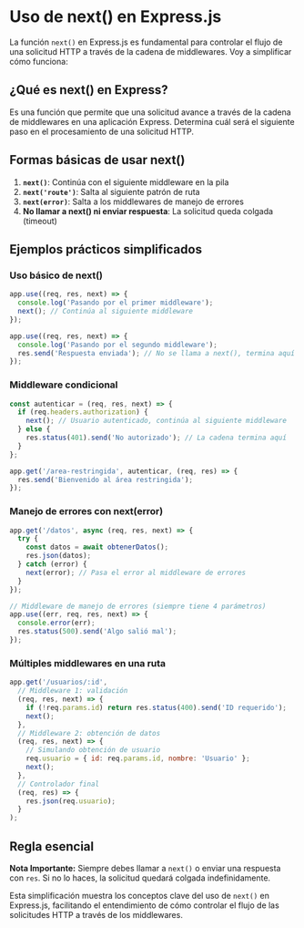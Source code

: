 # Uso de next() en Express.js

La función `next()` en Express.js es fundamental para controlar el flujo de una solicitud HTTP a través de la cadena de middlewares. Voy a simplificar cómo funciona:

## ¿Qué es next() en Express?

Es una función que permite que una solicitud avance a través de la cadena de middlewares en una aplicación Express. Determina cuál será el siguiente paso en el procesamiento de una solicitud HTTP.

## Formas básicas de usar next()

1. **`next()`**: Continúa con el siguiente middleware en la pila
2. **`next('route')`**: Salta al siguiente patrón de ruta
3. **`next(error)`**: Salta a los middlewares de manejo de errores
4. **No llamar a next() ni enviar respuesta**: La solicitud queda colgada (timeout)

## Ejemplos prácticos simplificados

### Uso básico de next()

```javascript
app.use((req, res, next) => {
  console.log('Pasando por el primer middleware');
  next(); // Continúa al siguiente middleware
});

app.use((req, res, next) => {
  console.log('Pasando por el segundo middleware');
  res.send('Respuesta enviada'); // No se llama a next(), termina aquí
});
```

### Middleware condicional

```javascript
const autenticar = (req, res, next) => {
  if (req.headers.authorization) {
    next(); // Usuario autenticado, continúa al siguiente middleware
  } else {
    res.status(401).send('No autorizado'); // La cadena termina aquí
  }
};

app.get('/area-restringida', autenticar, (req, res) => {
  res.send('Bienvenido al área restringida');
});
```

### Manejo de errores con next(error)

```javascript
app.get('/datos', async (req, res, next) => {
  try {
    const datos = await obtenerDatos();
    res.json(datos);
  } catch (error) {
    next(error); // Pasa el error al middleware de errores
  }
});

// Middleware de manejo de errores (siempre tiene 4 parámetros)
app.use((err, req, res, next) => {
  console.error(err);
  res.status(500).send('Algo salió mal');
});
```

### Múltiples middlewares en una ruta

```javascript
app.get('/usuarios/:id',
  // Middleware 1: validación
  (req, res, next) => {
    if (!req.params.id) return res.status(400).send('ID requerido');
    next();
  },
  // Middleware 2: obtención de datos
  (req, res, next) => {
    // Simulando obtención de usuario
    req.usuario = { id: req.params.id, nombre: 'Usuario' };
    next();
  },
  // Controlador final
  (req, res) => {
    res.json(req.usuario);
  }
);
```

## Regla esencial

**Nota Importante:** Siempre debes llamar a `next()` o enviar una respuesta con `res`. Si no lo haces, la solicitud quedará colgada indefinidamente.

Esta simplificación muestra los conceptos clave del uso de `next()` en Express.js, facilitando el entendimiento de cómo controlar el flujo de las solicitudes HTTP a través de los middlewares.